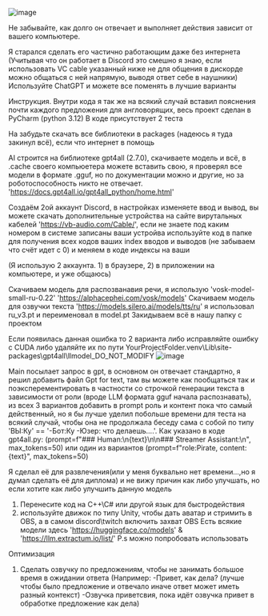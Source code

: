 ![image](https://github.com/user-attachments/assets/09ee1fa8-319d-49e0-b1fd-ce2a5aae665f)

Не забывайте, как долго он отвечает и выполняет действия зависит от вашего компьютере.

Я старался сделать его частично работающим даже без интернета (Учитывая что он работает в Discord это смешно я знаю, если использовать VC cable указанный ниже не для общения в дискорде можно общаться с ней напрямую, выводя ответ себе в наушники)
Используйте ChatGPT и можете все поменять в лучшие варианты

Инструкция. Внутри кода я так же на всякий случай вставил пояснения почти каждого предложения для англоворящих, весь проект сделан в PyCharm (python 3.12)
В коде присутствует 2 теста

На забудьте скачать все библиотеки в packages (надеюсь я туда закинул всё), если что интернет в помощь

AI строится на библиотеке gpt4all (2.7.0), скачиваете модель и всё, в .cache своего компьюетера можете вставить свою, я проверял все модели в формате .gguf, но по документации можно и другие, но за роботоспособность никто не отвечает. 'https://docs.gpt4all.io/gpt4all_python/home.html'

Создаём 2ой аккаунт Discord, в настройках изменяете ввод и вывод, вы можете скачать дополнительные устройства на сайте вирутальных кабелей
'https://vb-audio.com/Cable/', если не знаете под каким номером в системе записаны ваши устройва используйте код в папке для получения всех кодов ваших index вводов и выводов (не забываем что счёт идет с 0) и меняем в коде индексы на ваши

(Я использую 2 аккаунта. 1) в браузере, 2) в приложении на компьютере, и уже общаюсь)

Скачиваем модель для распозванавия речи, я использую 'vosk-model-small-ru-0.22' 'https://alphacephei.com/vosk/models'
Скачиваем модель для озвучки текста 'https://models.silero.ai/models/tts/ru' я использовал ru_v3.pt и переименовал в model.pt
Закидываем всё в нашу папку с проектом

Если появилась данная ошибка то 2 варианта либо исправляйте ошибку с CUDA либо удаляйте их по пути
YourProjectFolder\.venv\Lib\site-packages\gpt4all\llmodel_DO_NOT_MODIFY
![image](https://github.com/user-attachments/assets/b694921c-1524-461e-b6f7-c25b6ac435aa)

Main посылает запрос в gpt, в основном он отвечает стандартно, я решил добавить файл Gpt for text, там вы можете как пообщаться так и поэксперементировать в частности со строчкой генерации текста в зависимости от роли (вроде LLM формата gguf начала распознавать), из всех 3 вариантов добавить в prompt роль и контент пока что самый действенный, но я бы лучше уделил побольше времени для теста на всякий случай, чтобы она не продолжала беседу сама с собой по типу 'ВЫ:Ку' == '-Бот:Ку -Юзер: что делаешь....'. Как указано в коде gpt4all.py: (prompt=f"### Human:\n{text}\n\n### Streamer Assistant:\n", max_tokens=50) или один из вариантов (prompt=f"role:Pirate, content:{text}", max_tokens=50)

Я сделал её для развлечения(или у меня буквально нет времени...,но я думал сделать её для диплома) и не вижу причин как либо улучшать, но
если хотите как либо улучшить данную модель 
1) Перенесите код на C++\C# или другой язык для быстродействия
2) используйте движок по типу Unity, чтобы дать аватар и стримить в OBS, а в самом discord\twitch включить захват OBS
Есть всякие модели здесь 'https://huggingface.co/models' & 'https://llm.extractum.io/list/' P.s можно попробовать использовать 

Оптимизация 
1) Сделать озвучку по предложениям, чтобы не занимать большое время в ожидании ответа
(Например: -Привет, как дела? (лучше чтобы было предложение и отвечало иначе ответ может иметь разный контекст) -Озвучка приветсвия, пока идёт озвучка привет в обработке предложение как дела)
